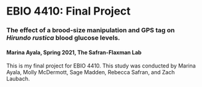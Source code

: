 # EBIO 4410: Final Project
### The effect of a brood-size manipulation and GPS tag on *Hirundo rustica* blood glucose levels.
#### Marina Ayala, Spring 2021, The Safran-Flaxman Lab
This is my final project for EBIO 4410. This study was conducted by Marina Ayala, Molly McDermott, Sage Madden, Rebecca Safran, and Zach Laubach.
